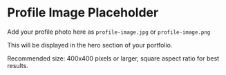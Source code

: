 # Profile Image Placeholder

Add your profile photo here as `profile-image.jpg` or `profile-image.png`

This will be displayed in the hero section of your portfolio.

Recommended size: 400x400 pixels or larger, square aspect ratio for best results.
